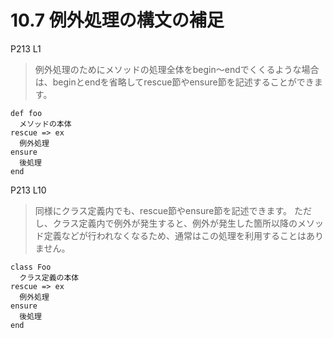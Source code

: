 # 10.7 例外処理の構文の補足

P213 L1

> 例外処理のためにメソッドの処理全体をbegin〜endでくくるような場合は、beginとendを省略してrescue節やensure節を記述することができます。

```
def foo
  メソッドの本体
rescue => ex
  例外処理
ensure
  後処理
end
```

P213 L10

> 同様にクラス定義内でも、rescue節やensure節を記述できます。
> ただし、クラス定義内で例外が発生すると、例外が発生した箇所以降のメソッド定義などが行われなくなるため、通常はこの処理を利用することはありません。

```
class Foo
  クラス定義の本体
rescue => ex
  例外処理
ensure
  後処理
end
```

